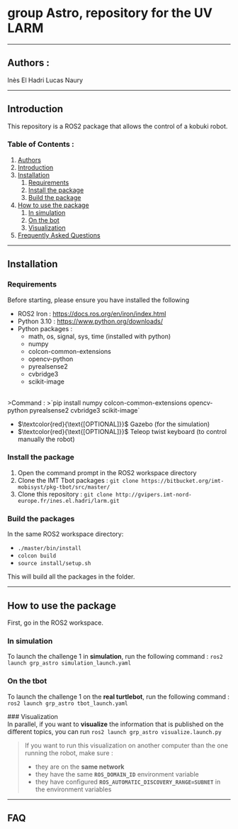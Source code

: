 # group Astro, repository for the UV LARM
---
## Authors :
Inès El Hadri
Lucas Naury

---
## Introduction
This repository is a ROS2 package that allows the control of a kobuki robot. 
### Table of Contents :

1. [Authors](#authors)
1. [Introduction](#introduction)
1. [Installation](#installation)
    1. [Requirements](#requirements)
    1. [Install the package](#install-the-package)
    1. [Build the package](#build-the-packages)
1. [How to use the package](#how-to-use-the-package)
    1. [In simulation](#in-simulation)
    1. [On the bot](#on-the-bot)
    1. [Visualization](#visualization)
1. [Frequently Asked Questions](#faq)

---
## Installation
### Requirements
Before starting, please ensure you have installed the following
- ROS2 Iron : https://docs.ros.org/en/iron/index.html
- Python 3.10 : https://www.python.org/downloads/
- Python packages :
    * math, os, signal, sys, time (installed with python)
    * numpy
    * colcon-common-extensions
    * opencv-python
    * pyrealsense2
    * cvbridge3
    * scikit-image
</br>
    >Command :  
    >`pip install numpy colcon-common-extensions opencv-python pyrealsense2 cvbridge3 scikit-image`

- $`\textcolor{red}{\text{[OPTIONAL]}}`$ Gazebo (for the simulation)
-  $`\textcolor{red}{\text{[OPTIONAL]}}`$ Teleop twist keyboard (to control manually the robot)

### Install the package
1. Open the command prompt in the ROS2 workspace directory
1. Clone the IMT Tbot packages : `git clone https://bitbucket.org/imt-mobisyst/pkg-tbot/src/master/`
1. Clone this repository : `git clone http://gvipers.imt-nord-europe.fr/ines.el.hadri/larm.git`


### Build the packages
In the same ROS2 workspace directory:
- `./master/bin/install`
- `colcon build`
- `source install/setup.sh`

This will build all the packages in the folder.

---
## How to use the package
First, go in the ROS2 workspace.

### In simulation
To launch the challenge 1 in **simulation**, run the following command :
`ros2 launch grp_astro simulation_launch.yaml`

### On the tbot
To launch the challenge 1 on the **real turtlebot**, run the following command :
`ros2 launch grp_astro tbot_launch.yaml`

### Visualization  
In parallel, if you want to **visualize** the information that is published on the different topics, you can run
`ros2 launch grp_astro visualize.launch.py`

> If you want to run this visualization on another computer than the one running the robot, make sure :
> - they are on the **same network**
> - they have the same **`ROS_DOMAIN_ID`** environment variable
> - they have configured **`ROS_AUTOMATIC_DISCOVERY_RANGE=SUBNET`** in the environment variables

---
## FAQ
